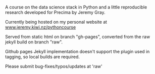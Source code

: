 A course on the data science stack in Python and a little reproducible research developed for Precima by Jeremy Gray.

Currently being hosted on my personal website at www.jeremy.kiwi.nz/pythoncourse

Served from static html on branch "gh-pages", converted from the raw jekyll build on branch "raw".

Github pages Jekyll implementation doesn't support the plugin used in tagging, so local builds are required.

Please submit bug-fixes/typos/updates at 'raw'
